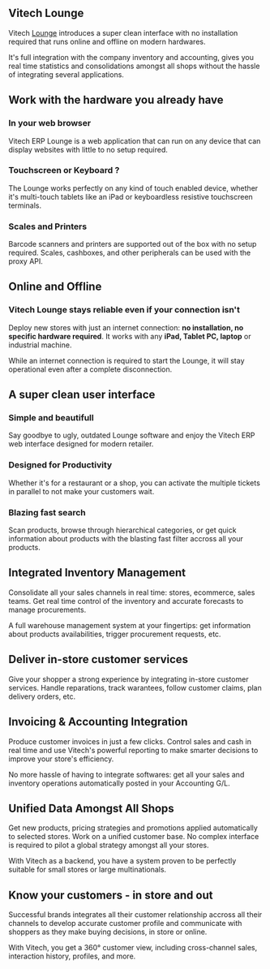 Vitech Lounge
-----------------------------

Vitech <a href="http://www.vileo.co.id">Lounge</a>
introduces a super clean interface with no installation required that runs
online and offline on modern hardwares.

It's full integration with the company inventory and accounting, gives you real
time statistics and consolidations amongst all shops without the hassle of
integrating several applications.

Work with the hardware you already have
---------------------------------------

### In your web browser

Vitech ERP Lounge is a web application that can run on any device that can display
websites with little to no setup required.

### Touchscreen or Keyboard ?

The Lounge works perfectly on any kind of touch enabled device, whether
it's multi-touch tablets like an iPad or keyboardless resistive touchscreen
terminals.

### Scales and Printers

Barcode scanners and printers are supported out of the box with no setup
required. Scales, cashboxes, and other peripherals can be used with the proxy
API.

Online and Offline
------------------

### Vitech Lounge stays reliable even if your connection isn't

Deploy new stores with just an internet connection: **no installation, no
specific hardware required**. It works with any **iPad, Tablet PC, laptop** or
industrial machine.

While an internet connection is required to start the Lounge, it will
stay operational even after a complete disconnection.

A super clean user interface
----------------------------
### Simple and beautifull

Say goodbye to ugly, outdated Lounge software and enjoy the Vitech ERP web interface
designed for modern retailer.

### Designed for Productivity

Whether it's for a restaurant or a shop, you can activate the multiple tickets
in parallel to not make your customers wait.

### Blazing fast search

Scan products, browse through hierarchical categories, or get quick information
about products with the blasting fast filter accross all your products.

Integrated Inventory Management
-------------------------------

Consolidate all your sales channels in real time: stores, ecommerce, sales
teams. Get real time control of the inventory and accurate forecasts to manage
procurements.

A full warehouse management system at your fingertips: get information about
products availabilities, trigger procurement requests, etc.

Deliver in-store customer services
----------------------------------

Give your shopper a strong experience by integrating in-store customer
services. Handle reparations, track warantees, follow customer claims, plan
delivery orders, etc.

Invoicing & Accounting Integration
----------------------------------

Produce customer invoices in just a few clicks. Control sales and cash in real
time and use Vitech's powerful reporting to make smarter decisions to improve
your store's efficiency.

No more hassle of having to integrate softwares: get all your sales and
inventory operations automatically posted in your Accounting G/L.

Unified Data Amongst All Shops
------------------------------

Get new products, pricing strategies and promotions applied automatically to
selected stores. Work on a unified customer base. No complex interface is
required to pilot a global strategy amongst all your stores.

With Vitech as a backend, you have a system proven to be perfectly suitable for
small stores or large multinationals.

Know your customers - in store and out
--------------------------------------

Successful brands integrates all their customer relationship accross all their
channels to develop accurate customer profile and communicate with shoppers as
they make buying decisions, in store or online.

With Vitech, you get a 360° customer view, including cross-channel sales,
interaction history, profiles, and more.


